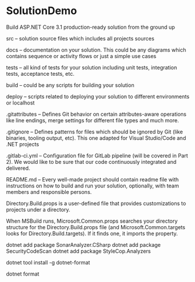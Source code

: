 # SolutionDemo
Build ASP.NET Core 3.1 production-ready solution from the ground up

src – solution source files which includes all projects sources

docs – documentation on your solution. This could be any diagrams which contains sequence or activity flows or just a simple use cases

tests – all kind of tests for your solution including unit tests, integration tests, acceptance tests, etc.

build – could be any scripts for building your solution

deploy – scripts related to deploying your solution to different environments or localhost

.gitattributes – Defines Git behavior on certain attributes-aware operations like line endings, merge settings for different file types and much more.

.gitignore – Defines patterns for files which should be ignored by Git (like binaries, tooling output, etc). This one adapted for Visual Studio/Code and .NET projects

.gitlab-ci.yml – Configuration file for GitLab pipeline (will be covered in Part 2). We would like to be sure that our code continuously integrated and delivered.

README.md – Every well-made project should contain readme file with instructions on how to build and run your solution, optionally, with team members and responsible persons.

Directory.Build.props is a user-defined file that provides customizations to projects under a directory.

When MSBuild runs, Microsoft.Common.props searches your directory structure for the Directory.Build.props file (and Microsoft.Common.targets looks for Directory.Build.targets). If it finds one, it imports the property.

dotnet add package SonarAnalyzer.CSharp
dotnet add package SecurityCodeScan
dotnet add package StyleCop.Analyzers

dotnet tool install -g dotnet-format
	
dotnet format

